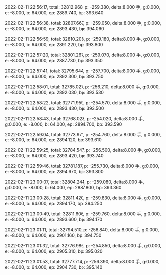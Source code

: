 2022-02-11 22:56:17, total: 32812.968, p: -259.380, delta:8.000 手, g:0.000, e: -8.000, b: 64.000, ep: 2889.740, bp: 393.640

2022-02-11 22:56:38, total: 32807.667, p: -259.050, delta:8.000 手, g:0.000, e: -8.000, b: 64.000, ep: 2893.430, bp: 394.060

2022-02-11 22:56:59, total: 32810.208, p: -259.180, delta:8.000 手, g:0.000, e: -8.000, b: 64.000, ep: 2891.220, bp: 393.800

2022-02-11 22:57:20, total: 32801.267, p: -259.070, delta:8.000 手, g:0.000, e: -8.000, b: 64.000, ep: 2887.730, bp: 393.350

2022-02-11 22:57:41, total: 32795.644, p: -257.700, delta:8.000 手, g:0.000, e: -8.000, b: 64.000, ep: 2892.300, bp: 393.750

2022-02-11 22:58:01, total: 32785.027, p: -256.210, delta:8.000 手, g:0.000, e: -8.000, b: 64.000, ep: 2892.030, bp: 393.530

2022-02-11 22:58:22, total: 32771.959, p: -254.570, delta:8.000 手, g:0.000, e: -8.000, b: 64.000, ep: 2893.430, bp: 393.500

2022-02-11 22:58:43, total: 32768.028, p: -254.020, delta:8.000 手, g:0.000, e: -8.000, b: 64.000, ep: 2894.700, bp: 393.590

2022-02-11 22:59:04, total: 32773.971, p: -254.760, delta:8.000 手, g:0.000, e: -8.000, b: 64.000, ep: 2894.120, bp: 393.610

2022-02-11 22:59:25, total: 32784.547, p: -256.500, delta:8.000 手, g:0.000, e: -8.000, b: 64.000, ep: 2893.420, bp: 393.740

2022-02-11 22:59:46, total: 32781.187, p: -255.730, delta:8.000 手, g:0.000, e: -8.000, b: 64.000, ep: 2894.670, bp: 393.800

2022-02-11 23:00:07, total: 32804.244, p: -259.080, delta:8.000 手, g:0.000, e: -8.000, b: 64.000, ep: 2887.800, bp: 393.360

2022-02-11 23:00:28, total: 32811.420, p: -259.830, delta:8.000 手, g:0.000, e: -8.000, b: 64.000, ep: 2894.170, bp: 394.250

2022-02-11 23:00:49, total: 32811.606, p: -259.760, delta:8.000 手, g:0.000, e: -8.000, b: 64.000, ep: 2893.600, bp: 394.170

2022-02-11 23:01:11, total: 32794.510, p: -256.840, delta:8.000 手, g:0.000, e: -8.000, b: 64.000, ep: 2901.160, bp: 394.750

2022-02-11 23:01:32, total: 32776.986, p: -254.850, delta:8.000 手, g:0.000, e: -8.000, b: 64.000, ep: 2905.310, bp: 395.020

2022-02-11 23:01:53, total: 32777.714, p: -256.390, delta:8.000 手, g:0.000, e: -8.000, b: 64.000, ep: 2904.730, bp: 395.140